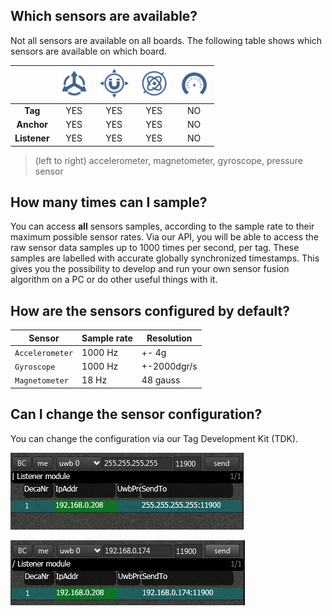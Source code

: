
## Which sensors are available?
Not all sensors are available on all boards. The following table shows which sensors are available on which board.

|| <img alt="faq_sensors-icon_accel.png" src="./assets/faq_sensors-icon_accel.png" width="50" height="50" > |<img alt="faq_sensors-icon_magneto.png" src="./assets/faq_sensors-icon_magneto.png" width="50" height="50" >| <img alt="faq_sensors-icon_gyro.png" src="./assets/faq_sensors-icon_gyro.png" width="50" height="50" > | <img alt="faq_sensors-icon_pressure.png" src="./assets/faq_sensors-icon_pressure.png" width="50" height="50" > |
|:--:| :-----------------: |:-------------:| :---------:  | :---------:  |
|**Tag**| YES   | YES       | YES       |NO       |
|**Anchor**| YES   | YES       | YES       |NO |
|**Listener**|YES   | YES       | YES       | NO    |

> (left to right) accelerometer, magnetometer, gyroscope, pressure sensor
<!-- accelerometer to measure non-gravitational accelerations
gyroscope to measure angular velocity
magnetometer to measure the earths magnetic field -->

## How many times can I sample?
You can access **all** sensors samples, according to the sample rate  to their maximum possible sensor rates.
Via our API, you will be able to access the raw sensor data samples up to 1000 times per second, per tag. These samples are labelled with accurate globally synchronized timestamps. This gives you the possibility to develop and run your own sensor fusion algorithm on a PC or do other useful things with it.

## How are the sensors configured by default?

| Sensor            | Sample rate   | Resolution  |
| ----------------- |-------------| ---------  |
| `Accelerometer`   | 1000 Hz       | +- 4g       |
| `Gyroscope`       | 1000 Hz       |  +-2000dgr/s |
| `Magnetometer`    | 18 Hz         |  48 gauss   |


## Can I change the sensor configuration?
You can change the configuration via our Tag Development Kit (TDK).


![img_list1](./img/listener1.png)

![img_list2](./img/listener2.png)


